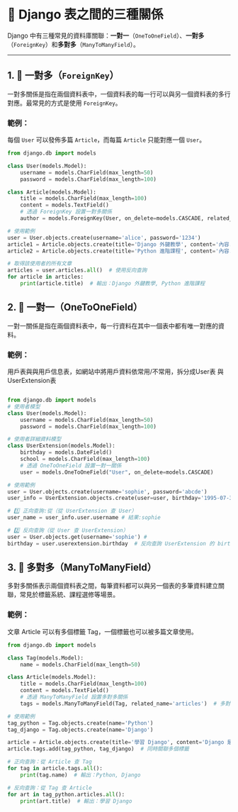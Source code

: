 # 📝 Django 表之間的三種關係

Django 中有三種常見的資料庫關聯：**一對一**（`OneToOneField`）、**一對多**（`ForeignKey`）和**多對多**（`ManyToManyField`）。

---

## 1. 🔗 一對多（`ForeignKey`）

一對多關係是指在兩個資料表中，一個資料表的每一行可以與另一個資料表的多行對應。最常見的方式是使用 `ForeignKey`。

### 範例：
每個 `User` 可以發佈多篇 `Article`，而每篇 `Article` 只能對應一個 `User`。

```python
from django.db import models

class User(models.Model):
    username = models.CharField(max_length=50)
    password = models.CharField(max_length=100)

class Article(models.Model):
    title = models.CharField(max_length=100)
    content = models.TextField()
    # 透過 ForeignKey 設置一對多關係
    author = models.ForeignKey(User, on_delete=models.CASCADE, related_name='articles')

# 使用範例
user = User.objects.create(username='alice', password='1234')
article1 = Article.objects.create(title='Django 外鍵教學', content='內容...', author=user)
article2 = Article.objects.create(title='Python 進階課程', content='內容...', author=user)

# 取得該使用者的所有文章
articles = user.articles.all()  # 使用反向查詢
for article in articles:
    print(article.title)  # 輸出：Django 外鍵教學, Python 進階課程
```


## 2. 🔑 一對一（OneToOneField）

一對一關係是指在兩個資料表中，每一行資料在其中一個表中都有唯一對應的資料。

### 範例：
用戶表與與用戶信息表，如網站中將用戶資料依常用/不常用，拆分成User表 與UserExtension表

```python

from django.db import models
# 使用者模型
class User(models.Model):
    username = models.CharField(max_length=50)
    password = models.CharField(max_length=100)

# 使用者詳細資料模型
class UserExtension(models.Model):
    birthday = models.DateField()
    school = models.CharField(max_length=100)
    # 透過 OneToOneField 設置一對一關係
    user = models.OneToOneField("User", on_delete=models.CASCADE)

# 使用範例
user = User.objects.create(username='sophie', password='abcde')
user_info = UserExtension.objects.create(user=user, birthday='1995-07-30', school='高商')  # 記得指定 user 關聯

# 1️⃣ 正向查詢:從（從 UserExtension 查 User）
user_name = user_info.user.username # 結果:sophie

# 2️⃣ 反向查詢（從 User 查 UserExtension）
user = User.objects.get(username='sophie') #
birthday = user.userextension.birthday  # 反向查詢 UserExtension 的 birthday 結果:1995-07-30
```

## 3. 🔗 多對多（ManyToManyField）

多對多關係表示兩個資料表之間，每筆資料都可以與另一個表的多筆資料建立關聯，常見於標籤系統、課程選修等場景。

### 範例：
文章 Article 可以有多個標籤 Tag，一個標籤也可以被多篇文章使用。

```python
from django.db import models

class Tag(models.Model):
    name = models.CharField(max_length=50)

class Article(models.Model):
    title = models.CharField(max_length=100)
    content = models.TextField()
    # 透過 ManyToManyField 設置多對多關係
    tags = models.ManyToManyField(Tag, related_name='articles')  # 多對多關聯

# 使用範例
tag_python = Tag.objects.create(name='Python')
tag_django = Tag.objects.create(name='Django')

article = Article.objects.create(title='學習 Django', content='Django 是個強大的框架。')
article.tags.add(tag_python, tag_django)  # 同時關聯多個標籤

# 正向查詢：從 Article 查 Tag
for tag in article.tags.all():
    print(tag.name)  # 輸出：Python, Django

# 反向查詢：從 Tag 查 Article
for art in tag_python.articles.all():
    print(art.title)  # 輸出：學習 Django
```